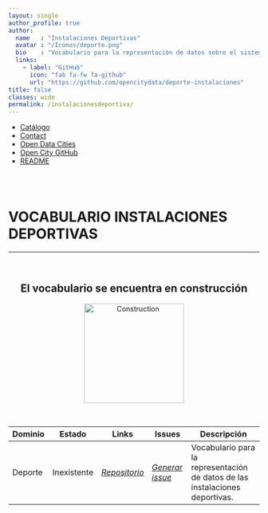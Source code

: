 ```yaml
---
layout: single
author_profile: true 
author:
  name   : "Instalaciones Deportivas"
  avatar : "/Iconos/deporte.png"
  bio    : "Vocabulario para la representación de datos sobre el sistema de bicicleta pública."
  links:
    - label: "GitHub"
      icon: "fab fa-fw fa-github"
      url: "https://github.com/opencitydata/deporte-instalaciones"
title: false
classes: wide
permalink: /instalacionesdeportiva/
---
```

<head>
<link href="/CatalogoFEMP/stylesheet.css" rel="stylesheet"/>
  
  <nav class="style-4">
<ul class="menu-4">
	<li class="current"><a href="https://opencitydata.github.io/CatalogoFEMP/" data-hover="Catálogo">Catálogo</a></li>
	<li class="left"><a href="/CatalogoFEMP/contact/" data-hover="Contact">Contact</a></li>
	<li class="left"><a href="http://vocab.linkeddata.es/datosabiertos/" data-hover="Open Data Cities">Open Data Cities</a></li>
	<li class="left"><a href="https://github.com/opencitydata/" data-hover="Open City GitHub">Open City GitHub</a></li>
	<li class="left"><a href="https://github.com/opencitydata/deporte-instalaciones/blob/master/README.md" data-hover="README">README</a></li>
</ul>
	</nav>
	<br><br>
  
</head>

<div id="bodyid">
<link href="stylesheet.css" rel="stylesheet"/>

<h1> VOCABULARIO INSTALACIONES DEPORTIVAS </h1>
</div>
  
---

&nbsp;

<h2 float="right" align="center"> El vocabulario se encuentra en construcción </h2>

<p float="right" align="center">   
<img src="/CatalogoFEMP/Iconos/constrA.png" alt="Construction" width="200"/>
</p>

&nbsp; &nbsp;

  
  
| Dominio |  Estado  |   Links   |   Issues   |   Descripción   | 
| -------- | -------- | --------- | ---------- | --------------- |
| Deporte | Inexistente | *[Repositorio](https://github.com/opencitydata/deporte-instalaciones)*  |  *[Generar issue](https://github.com/opencitydata/deporte-instalaciones/issues)*   | Vocabulario para la representación de datos de las instalaciones deportivas.  | 
 
 
  

 


&nbsp;


  

